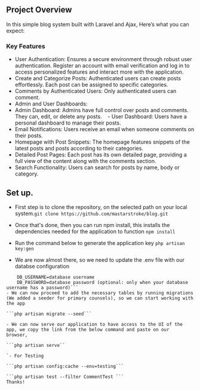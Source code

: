 ## Project Overview 
In this simple blog system built with Laravel and Ajax, Here’s what you can expect:

### Key Features
- User Authentication: Ensures a secure environment through robust user authentication. Register an account with email verification and log in to access personalized features and interact more with the application.
- Create and Categorize Posts: Authenticated users can create posts effortlessly. Each post can be assigned to specific categories.
- Comments by Authenticated Users: Only authenticated users can comment.
- Admin and User Dashboards:     
- Admin Dashboard: Admins have full control over posts and comments. They can, edit, or delete any posts.    - User Dashboard: Users have a personal dashboard to manage their posts.
- Email Notifications: Users receive an email when someone comments on their posts.
- Homepage with Post Snippets: The homepage features snippets of the latest posts and posts according to their categories.
- Detailed Post Pages: Each post has its own detailed page, providing a full view of the content along with the comments section.
- Search Functionality: Users can search for posts by name, body or category.

## Set up.
- First step is to clone the repository, on the selected path on your local system.```git clone https://github.com/mastarstroke/blog.git```

- Once that's done, then you can run npm install, this installs the dependencies needed for the application to function
```npm install ```

- Run the command below to generate the application key
```php artisan key:gen```

- We are now almost there, so we need to update the .env file with our databse configuration
```DB_DATABASE=database name
    DB_USERNAME=database username
    DB_PASSWORD=database password (optional: only when your database username has a password)```
- We can now proceed to add the necessary tables by running migrations (We added a seeder for primary counsels), so we can start working with the app

```php artisan migrate --seed```

- We can now serve our application to have access to the UI of the app, we copy the link from the below command and paste on our browser, 

```php artisan serve``

`- For Testing  

```php artisan config:cache --env=testing```

```php artisan test --filter CommentTest ```
Thanks!
